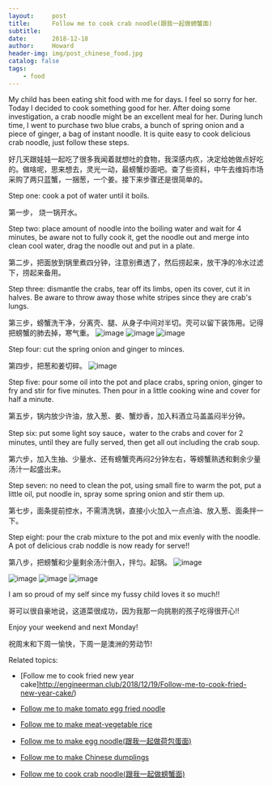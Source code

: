 ```yaml
---
layout:     post
title:      Follow me to cook crab noodle(跟我一起做螃蟹面)
subtitle:   
date:       2018-12-18
author:     Howard
header-img: img/post_chinese_food.jpg
catalog: false
tags:
    - food
---
```



My child has been eating shit food with me for days. I feel so sorry for her. Today I decided to cook something good for her.  After doing some investigation, a crab noodle might be an excellent meal for her. During lunch time, I went to purchase two blue crabs, a bunch of spring onion and a piece of ginger, a bag of instant noodle. It is quite easy to cook delicious crab noodle, just follow these steps.

好几天跟娃娃一起吃了很多我闻着就想吐的食物，我深感内疚，决定给她做点好吃的。做啥呢，思来想去，灵光一动，最螃蟹炒面吧。查了些资料，中午去维妈市场采购了两只蓝蟹，一捆葱，一个姜。接下来步骤还是很简单的。

Step one: cook a pot of water until it boils. 

第一步， 烧一锅开水。

Step two: place amount of noodle into the boiling water and wait for 4 minutes, be aware not to fully cook it, get the noodle out and merge into clean cool water, drag the noodle out and put in a plate.

第二步，把面放到锅里煮四分钟，注意别煮透了，然后捞起来，放干净的冷水过滤下，捞起来备用。

Step three: dismantle the crabs, tear off its limbs, open its cover, cut it in halves. Be aware to throw away those white stripes since they are crab's lungs.

第三步，螃蟹洗干净，分离壳、腿、从身子中间对半切。壳可以留下装饰用。记得把螃蟹的肺去掉，寒气重。
 ![image](https://img.esteem.ws/emhp9860fx.jpg)
 ![image](https://img.esteem.ws/vprnq0n9lo.jpg)
 ![image](https://img.esteem.ws/jfr599uhzt.jpg)

Step four:  cut the spring onion and ginger to minces.

第四步，把葱和姜切碎。
 ![image](https://img.esteem.ws/un0u16llqw.jpg)

Step five: pour some oil into the pot and place crabs, spring onion, ginger to  fry and stir for five minutes. Then pour in a little cooking wine and cover for half a minute.

第五步，锅内放少许油，放入葱、姜、蟹炒香，加入料酒立马盖盖闷半分钟。

Step six: put some light soy sauce，water  to the crabs and cover for 2 minutes, until they are fully served, then get all out including the crab soup.

第六步，加入生抽、少量水、还有螃蟹壳再闷2分钟左右，等螃蟹熟透和剩余少量汤汁一起盛出来。


Step seven: no need to clean the pot, using small fire to warm the pot, put a little oil, put noodle in, spray some spring onion and stir them up.

第七步，面条提前控水，不需清洗锅，直接小火加入一点点油、放入葱、面条拌一下。


Step eight: pour the crab mixture to the pot and mix evenly with the noodle. A pot of delicious crab noddle is now ready for serve!!


第八步，把螃蟹和少量剩余汤汁倒入，拌匀。起锅。
 ![image](https://img.esteem.ws/snipai9xjb.jpg)

 ![image](https://img.esteem.ws/4z1iha5xpb.jpg)
 ![image](https://img.esteem.ws/6e6e7eg8yr.jpg)
 ![image](https://img.esteem.ws/rd17sx0dq1.jpg)

I am so proud of my self since my fussy child loves it so much!!

哥可以很自豪地说，这道菜很成功，因为我那一向挑剔的孩子吃得很开心!!

Enjoy your weekend and next Monday!

祝周末和下周一愉快，下周一是澳洲的劳动节!



Related topics:


- [Follow me to cook fried new year cake]http://engineerman.club/2018/12/19/Follow-me-to-cook-fried-new-year-cake/)

- [Follow me to make tomato egg fried noodle](http://engineerman.club/2018/12/18/Follow-me-to-make-tomato-egg-fried-noodle/)

- [Follow me to make meat-vegetable rice](http://engineerman.club/2018/12/18/Follow-me-to-make-meat-vegetable-rice/)

- [Follow me to make egg noodle(跟我一起做荷包蛋面)](http://engineerman.club/2018/12/18/Follow-me-to-make-egg-noodle(%E8%B7%9F%E6%88%91%E4%B8%80%E8%B5%B7%E5%81%9A%E8%8D%B7%E5%8C%85%E8%9B%8B%E9%9D%A2)/)

- [Follow me to make Chinese dumplings](http://engineerman.club/2018/12/18/Follow-me-to-make-Chinese-dumplings/)

- [Follow me to cook crab noodle(跟我一起做螃蟹面)](http://engineerman.club/2018/12/18/Follow-me-to-cook-crab-noodle(%E8%B7%9F%E6%88%91%E4%B8%80%E8%B5%B7%E5%81%9A%E8%9E%83%E8%9F%B9%E9%9D%A2)/)
